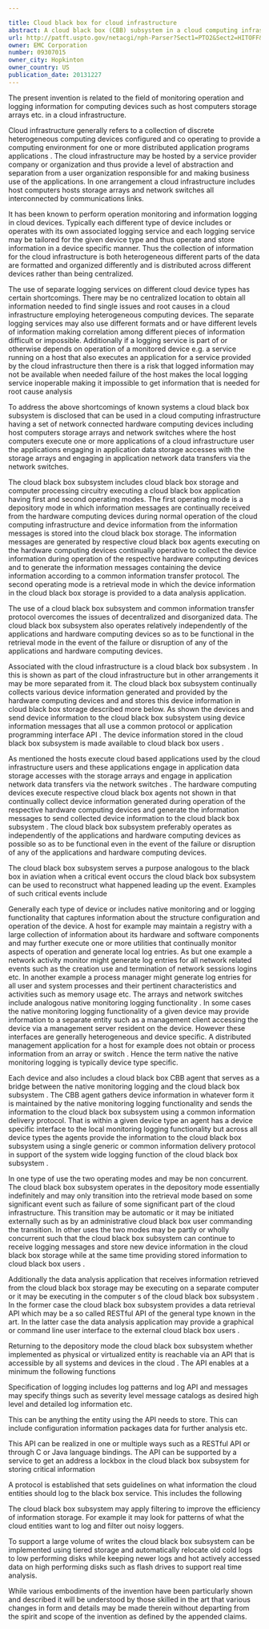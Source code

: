 ```yaml
---

title: Cloud black box for cloud infrastructure
abstract: A cloud black box (CBB) subsystem in a cloud computing infrastructure includes CBB storage and computer processing circuitry executing a CBB application having first and second operating modes. In a depository mode information messages are continually received from hardware computing devices during normal operation and device information from the messages is stored into the CBB storage. The information messages are generated by CBB agents executing on the hardware computing devices, which continually collect the device information and generate the information messages according to a common information transfer protocol. In a retrieval mode, device information in the CBB storage is provided to a requestor such as a data analysis application, which may be part of or external to the CBB subsystem. The CBB subsystem operates independently and remains available upon failure of hardware or software components in the cloud infrastructure, providing a centralized source of information for diagnosis or other analysis.
url: http://patft.uspto.gov/netacgi/nph-Parser?Sect1=PTO2&Sect2=HITOFF&p=1&u=%2Fnetahtml%2FPTO%2Fsearch-adv.htm&r=1&f=G&l=50&d=PALL&S1=09307015&OS=09307015&RS=09307015
owner: EMC Corporation
number: 09307015
owner_city: Hopkinton
owner_country: US
publication_date: 20131227
---
```

The present invention is related to the field of monitoring operation and logging information for computing devices such as host computers storage arrays etc. in a cloud infrastructure.

Cloud infrastructure generally refers to a collection of discrete heterogeneous computing devices configured and co operating to provide a computing environment for one or more distributed application programs applications . The cloud infrastructure may be hosted by a service provider company or organization and thus provide a level of abstraction and separation from a user organization responsible for and making business use of the applications. In one arrangement a cloud infrastructure includes host computers hosts storage arrays and network switches all interconnected by communications links.

It has been known to perform operation monitoring and information logging in cloud devices. Typically each different type of device includes or operates with its own associated logging service and each logging service may be tailored for the given device type and thus operate and store information in a device specific manner. Thus the collection of information for the cloud infrastructure is both heterogeneous different parts of the data are formatted and organized differently and is distributed across different devices rather than being centralized.

The use of separate logging services on different cloud device types has certain shortcomings. There may be no centralized location to obtain all information needed to find single issues and root causes in a cloud infrastructure employing heterogeneous computing devices. The separate logging services may also use different formats and or have different levels of information making correlation among different pieces of information difficult or impossible. Additionally if a logging service is part of or otherwise depends on operation of a monitored device e.g. a service running on a host that also executes an application for a service provided by the cloud infrastructure then there is a risk that logged information may not be available when needed failure of the host makes the local logging service inoperable making it impossible to get information that is needed for root cause analysis

To address the above shortcomings of known systems a cloud black box subsystem is disclosed that can be used in a cloud computing infrastructure having a set of network connected hardware computing devices including host computers storage arrays and network switches where the host computers execute one or more applications of a cloud infrastructure user the applications engaging in application data storage accesses with the storage arrays and engaging in application network data transfers via the network switches.

The cloud black box subsystem includes cloud black box storage and computer processing circuitry executing a cloud black box application having first and second operating modes. The first operating mode is a depository mode in which information messages are continually received from the hardware computing devices during normal operation of the cloud computing infrastructure and device information from the information messages is stored into the cloud black box storage. The information messages are generated by respective cloud black box agents executing on the hardware computing devices continually operative to collect the device information during operation of the respective hardware computing devices and to generate the information messages containing the device information according to a common information transfer protocol. The second operating mode is a retrieval mode in which the device information in the cloud black box storage is provided to a data analysis application.

The use of a cloud black box subsystem and common information transfer protocol overcomes the issues of decentralized and disorganized data. The cloud black box subsystem also operates relatively independently of the applications and hardware computing devices so as to be functional in the retrieval mode in the event of the failure or disruption of any of the applications and hardware computing devices.

Associated with the cloud infrastructure is a cloud black box subsystem . In this is shown as part of the cloud infrastructure but in other arrangements it may be more separated from it. The cloud black box subsystem continually collects various device information generated and provided by the hardware computing devices and and stores this device information in cloud black box storage described more below. As shown the devices and send device information to the cloud black box subsystem using device information messages that all use a common protocol or application programming interface API . The device information stored in the cloud black box subsystem is made available to cloud black box users .

As mentioned the hosts execute cloud based applications used by the cloud infrastructure users and these applications engage in application data storage accesses with the storage arrays and engage in application network data transfers via the network switches . The hardware computing devices execute respective cloud black box agents not shown in that continually collect device information generated during operation of the respective hardware computing devices and generate the information messages to send collected device information to the cloud black box subsystem . The cloud black box subsystem preferably operates as independently of the applications and hardware computing devices as possible so as to be functional even in the event of the failure or disruption of any of the applications and hardware computing devices.

The cloud black box subsystem serves a purpose analogous to the black box in aviation when a critical event occurs the cloud black box subsystem can be used to reconstruct what happened leading up the event. Examples of such critical events include 

Generally each type of device or includes native monitoring and or logging functionality that captures information about the structure configuration and operation of the device. A host for example may maintain a registry with a large collection of information about its hardware and software components and may further execute one or more utilities that continually monitor aspects of operation and generate local log entries. As but one example a network activity monitor might generate log entries for all network related events such as the creation use and termination of network sessions logins etc. In another example a process manager might generate log entries for all user and system processes and their pertinent characteristics and activities such as memory usage etc. The arrays and network switches include analogous native monitoring logging functionality . In some cases the native monitoring logging functionality of a given device may provide information to a separate entity such as a management client accessing the device via a management server resident on the device. However these interfaces are generally heterogeneous and device specific. A distributed management application for a host for example does not obtain or process information from an array or switch . Hence the term native the native monitoring logging is typically device type specific.

Each device and also includes a cloud black box CBB agent that serves as a bridge between the native monitoring logging and the cloud black box subsystem . The CBB agent gathers device information in whatever form it is maintained by the native monitoring logging functionality and sends the information to the cloud black box subsystem using a common information delivery protocol. That is within a given device type an agent has a device specific interface to the local monitoring logging functionality but across all device types the agents provide the information to the cloud black box subsystem using a single generic or common information delivery protocol in support of the system wide logging function of the cloud black box subsystem .

In one type of use the two operating modes and may be non concurrent. The cloud black box subsystem operates in the depository mode essentially indefinitely and may only transition into the retrieval mode based on some significant event such as failure of some significant part of the cloud infrastructure. This transition may be automatic or it may be initiated externally such as by an administrative cloud black box user commanding the transition. In other uses the two modes may be partly or wholly concurrent such that the cloud black box subsystem can continue to receive logging messages and store new device information in the cloud black box storage while at the same time providing stored information to cloud black box users .

Additionally the data analysis application that receives information retrieved from the cloud black box storage may be executing on a separate computer or it may be executing in the computer s of the cloud black box subsystem . In the former case the cloud black box subsystem provides a data retrieval API which may be a so called RESTful API of the general type known in the art. In the latter case the data analysis application may provide a graphical or command line user interface to the external cloud black box users .

Returning to the depository mode the cloud black box subsystem whether implemented as physical or virtualized entity is reachable via an API that is accessible by all systems and devices in the cloud . The API enables at a minimum the following functions 

Specification of logging includes log patterns and log API and messages may specify things such as severity level message catalogs as desired high level and detailed log information etc.

This can be anything the entity using the API needs to store. This can include configuration information packages data for further analysis etc.

This API can be realized in one or multiple ways such as a RESTful API or through C or Java language bindings. The API can be supported by a service to get an address a lockbox in the cloud black box subsystem for storing critical information

A protocol is established that sets guidelines on what information the cloud entities should log to the black box service. This includes the following 

The cloud black box subsystem may apply filtering to improve the efficiency of information storage. For example it may look for patterns of what the cloud entities want to log and filter out noisy loggers.

To support a large volume of writes the cloud black box subsystem can be implemented using tiered storage and automatically relocate old cold logs to low performing disks while keeping newer logs and hot actively accessed data on high performing disks such as flash drives to support real time analysis.

While various embodiments of the invention have been particularly shown and described it will be understood by those skilled in the art that various changes in form and details may be made therein without departing from the spirit and scope of the invention as defined by the appended claims.

